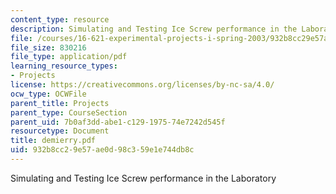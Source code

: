 ```yaml
---
content_type: resource
description: Simulating and Testing Ice Screw performance in the Laboratory
file: /courses/16-621-experimental-projects-i-spring-2003/932b8cc29e57ae0d98c359e1e744db8c_demierry.pdf
file_size: 830216
file_type: application/pdf
learning_resource_types:
- Projects
license: https://creativecommons.org/licenses/by-nc-sa/4.0/
ocw_type: OCWFile
parent_title: Projects
parent_type: CourseSection
parent_uid: 7b0af3dd-abe1-c129-1975-74e7242d545f
resourcetype: Document
title: demierry.pdf
uid: 932b8cc2-9e57-ae0d-98c3-59e1e744db8c
---
```

Simulating and Testing Ice Screw performance in the Laboratory